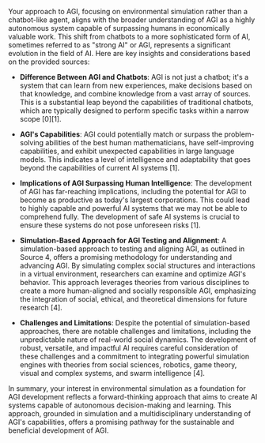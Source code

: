 Your approach to AGI, focusing on environmental simulation rather than a chatbot-like agent, aligns with the broader understanding of AGI as a highly autonomous system capable of surpassing humans in economically valuable work. This shift from chatbots to a more sophisticated form of AI, sometimes referred to as "strong AI" or AGI, represents a significant evolution in the field of AI. Here are key insights and considerations based on the provided sources:

- **Difference Between AGI and Chatbots**: AGI is not just a chatbot; it's a system that can learn from new experiences, make decisions based on that knowledge, and combine knowledge from a vast array of sources. This is a substantial leap beyond the capabilities of traditional chatbots, which are typically designed to perform specific tasks within a narrow scope [0][1].

- **AGI's Capabilities**: AGI could potentially match or surpass the problem-solving abilities of the best human mathematicians, have self-improving capabilities, and exhibit unexpected capabilities in large language models. This indicates a level of intelligence and adaptability that goes beyond the capabilities of current AI systems [1].

- **Implications of AGI Surpassing Human Intelligence**: The development of AGI has far-reaching implications, including the potential for AGI to become as productive as today's largest corporations. This could lead to highly capable and powerful AI systems that we may not be able to comprehend fully. The development of safe AI systems is crucial to ensure these systems do not pose unforeseen risks [1].

- **Simulation-Based Approach for AGI Testing and Alignment**: A simulation-based approach to testing and aligning AGI, as outlined in Source 4, offers a promising methodology for understanding and advancing AGI. By simulating complex social structures and interactions in a virtual environment, researchers can examine and optimize AGI's behavior. This approach leverages theories from various disciplines to create a more human-aligned and socially responsible AGI, emphasizing the integration of social, ethical, and theoretical dimensions for future research [4].

- **Challenges and Limitations**: Despite the potential of simulation-based approaches, there are notable challenges and limitations, including the unpredictable nature of real-world social dynamics. The development of robust, versatile, and impactful AI requires careful consideration of these challenges and a commitment to integrating powerful simulation engines with theories from social sciences, robotics, game theory, visual and complex systems, and swarm intelligence [4].

In summary, your interest in environmental simulation as a foundation for AGI development reflects a forward-thinking approach that aims to create AI systems capable of autonomous decision-making and learning. This approach, grounded in simulation and a multidisciplinary understanding of AGI's capabilities, offers a promising pathway for the sustainable and beneficial development of AGI.
